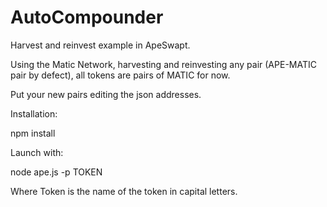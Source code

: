 # AutoCompounder

Harvest and reinvest example in ApeSwapt.

Using the Matic Network, harvesting and reinvesting any pair (APE-MATIC pair by defect), all tokens are pairs of MATIC for now.

Put your new pairs editing the json addresses.

Installation:

npm install

Launch with:

node ape.js -p TOKEN

Where Token is the name of the token in capital letters.
